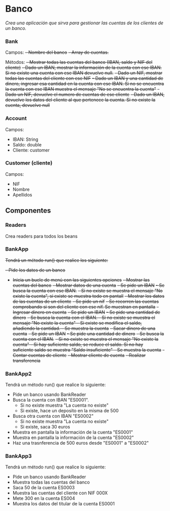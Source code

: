 # Banco 

_Crea una aplicación que sirva para gestionar las cuentas de los clientes de un banco._

### Bank

Campos:
~~- Nombre del banco~~
~~- Array de cuentas.~~

Métodos:
~~- Mostrar todas las cuentas del banco (IBAN, saldo y NIF del cliente)~~
~~- Dado un IBAN, mostrar la información de la cuenta con ese IBAN. Si no existe una cuenta con ese IBAN devuelve null.~~
~~- Dado un NIF, mostrar todas las cuentas del cliente con ese NIF~~ 
~~- Dado un IBAN y una cantidad de dinero, ingresar esa cantidad en la cuenta con ese IBAN. Si no se encuentra la cuenta con ese IBAN muestra el mensaje "No se encuentra la cuenta"~~
~~- Dado un NIF, devuelve el numero de cuentas de ese cliente~~
~~- Dado un IBAN, devuelve los datos del cliente al que pertenece la cuenta. Si no existe la cuenta, devuelve null~~

### Account

Campos:
- IBAN: String
- Saldo: double
- Cliente: customer

### Customer (cliente)

Campos:
- NIF
- Nombre
- Apellidos

## Componentes

### Readers

Crea readers para todos los beans

### BankApp
~~Tendrá un método run() que realice los siguiente:~~

~~- Pide los datos de un banco~~
- ~~Inicia un bucle de menú con las siguientes opciones~~
  ~~- Mostrar las cuentas del banco~~
  ~~- Mostrar datos de una cuenta~~
    ~~- Se pide un IBAN~~
    ~~- Se busca la cuenta con ese IBAN.~~
    ~~- Si no existe se muestra el mensaje "No existe la cuenta", si existe se muestra todo en pantall~~
  ~~- Mostrar los datos de las cuentas de un cliente~~
    ~~- Se pide un nif~~
    ~~- Se recorren las cuentas comprobando si son del cliente con ese nif. Se muestran en pantalla~~
  ~~- Ingresar dinero en cuenta~~
    ~~- Se pide un IBAN~~
    ~~- Se pide una cantidad de dinero~~
    ~~- Se busca la cuenta con el IBAN.
      - Si no existe se muestra el mensaje "No existe la cuenta"
      - Si existe se modifica el saldo, añadiendo la cantidad.
      - Se muestra la cuenta~~
  ~~- Sacar dinero de una cuenta~~
    ~~- Se pide un IBAN~~
    ~~- Se pide una cantidad de dinero~~
    ~~- Se busca la cuenta con el IBAN.~~
      ~~- Si no existe se muestra el mensaje "No existe la cuenta"
      - Si hay suficiente saldo, se reduce el saldo. Si no hay suficiente saldo se muestra "Saldo insuficiente"
      - Se muestra la cuenta~~
  ~~- Contar cuentas de cliente~~
  ~~- Mostrar cliente de cuenta~~
  ~~- Realizar transferencia~~


### BankApp2
Tendrá un método run() que realice lo siguiente:

- Pide un banco usando BankReader
- Busca la cuenta con IBAN "ES0001".
  - Si no existe muestra "La cuenta no existe"
  - Si existe, hace un deposito en la misma de 500
- Busca otra cuenta con IBAN "ES0002"
  - Si no existe muestra "La cuenta no existe"
  - Si existe, saca 30 euros
- Muestra en pantalla la información de la cuenta "ES0001"
- Muestra en pantalla la información de la cuenta "ES0002"
- Haz una trasnferencia de 500 euros desde "ES0001" a "ES0002"


### BankApp3
Tendrá un método run() que realice lo siguiente:

- Pide un banco usando BankReader
- Muestra todas las cuentas del banco
- Saca 50 de la cuenta ES0003
- Muestra las cuentas del cliente con NIF 000X
- Mete 300 en la cuenta ES004
- Muestra los datos del titular de la cuenta ES0001